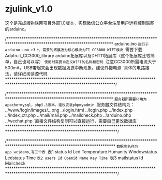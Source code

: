 # zjulink_v1.0
这个是完成版物联网项目外部1.0版本，实现微信公众平台注册用户远程控制联网的arduino。

/**************************************************************************************************************************
arduino.ino
`运行于arduino uno r3上，需要的拓展版为核心模块为TI CC3000 WIFI模块
`需要下载Adafruit_CC3000_library arduino拓展库以及DHT11拓展库（这个拓展库比较简单，自己也可以写）
`使用时需要自定义WIFI的名称和密码
`注意CC3000所需电流大于500mA，USB带起来会出现数据发送中断现象，建议外接电源
`具体的电路接法，请详细阅读源代码
***************************************************************************************************************************/

/**************************************************************************************************************************
`服务器所需要环境为apache+mysql，php5.3版本，建议安装phpmyadmin
`服务器文件结构为：
  ../www/login/images/...png
            ../login.html
            ../login.php
            ../index.php
            ../index_ctr.php
      ../mail/mail.php
            ../mailcheck.php
      ../arduino.php
      ../wechat.php
`直接文件结构复制可以直接运行，需要自己更改数据库
****************************************************************************************************************************/

/***************************************************************************************************************************
`数据库名称为app_wcjdemo,有三个表
`表1 status
     Id Led Temperature Humanity Windowstatus Ledstatus Time
`表2 users
     Id Openid Name Key Time
`表3 mailstatus
     Id Mailcheck
****************************************************************************************************************************/
        
